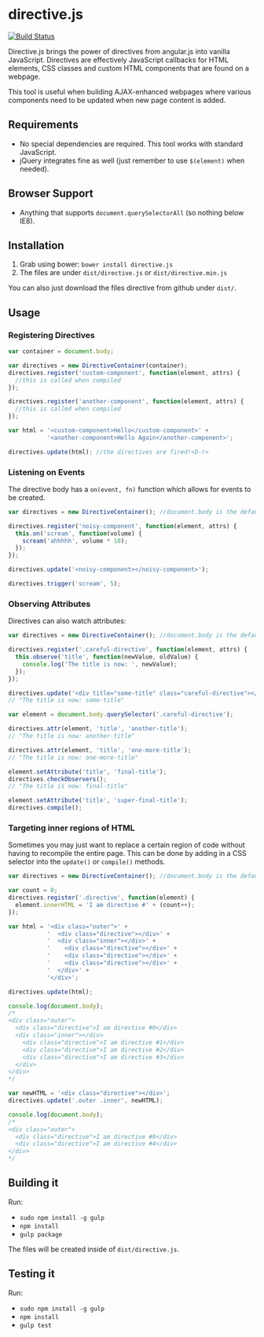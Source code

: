 # directive.js
[![Build Status](https://secure.travis-ci.org/yearofmoo/directive.js.png?branch=master)](https://travis-ci.org/yearofmoo/directive.js)

Directive.js brings the power of directives from angular.js into vanilla JavaScript.
Directives are effectively JavaScript callbacks for HTML elements, CSS classes and
custom HTML components that are found on a webpage.

This tool is useful when building AJAX-enhanced webpages where various components
need to be updated when new page content is added.

## Requirements
- No special dependencies are required. This tool works with standard JavaScript.
- jQuery integrates fine as well (just remember to use `$(element)` when needed).

## Browser Support
- Anything that supports `document.querySelectorAll` (so nothing below IE8).

## Installation
1. Grab using bower: `bower install directive.js`
2. The files are under `dist/directive.js` or `dist/directive.min.js`

You can also just download the files directive from github under `dist/`.

## Usage

### Registering Directives
```js
var container = document.body;

var directives = new DirectiveContainer(container);
directives.register('custom-component', function(element, attrs) {
  //this is called when compiled
});

directives.register('another-component', function(element, attrs) {
  //this is called when compiled
});

var html = '<custom-component>Hello</custom-component>' +
           '<another-component>Hello Again</another-component>';

directives.update(html); //the directives are fired!<D-r>
```

### Listening on Events
The directive body has a `on(event, fn)` function which allows for events
to be created.

```js
var directives = new DirectiveContainer(); //document.body is the default

directives.register('noisy-component', function(element, attrs) {
  this.on('scream', function(volume) {
    scream('ahhhhh', volume * 10);
  });
});

directives.update('<noisy-component></noisy-component>');

directives.trigger('scream', 5);
```

### Observing Attributes
Directives can also watch attributes:

```js
var directives = new DirectiveContainer(); //document.body is the default

directives.register('.careful-directive', function(element, attrs) {
  this.observe('title', function(newValue, oldValue) {
    console.log('The title is now: ', newValue);    
  });
});

directives.update('<div title="some-title" class="careful-directive"></div>');
// "The title is now: some-title"

var element = document.body.querySelector('.careful-directive');

directives.attr(element, 'title', 'another-title');
// "The title is now: another-title"

directives.attr(element, 'title', 'one-more-title');
// "The title is now: one-more-title"

element.setAttribute('title', 'final-title');
directives.checkObservers();
// "The title is now: final-title"

element.setAttribute('title', 'super-final-title');
directives.compile();
```

### Targeting inner regions of HTML
Sometimes you may just want to replace a certain region of code without
having to recompile the entire page. This can be done by adding in a
CSS selector into the `update()` or `compile()` methods.

```js
var directives = new DirectiveContainer(); //document.body is the default

var count = 0;
directives.register('.directive', function(element) {
  element.innerHTML = 'I am directive #' + (count++); 
});

var html = '<div class="outer">' +
           '  <div class="directive"></div>' +
           '  <div class="inner"></div>' +
           '    <div class="directive"></div>' +
           '    <div class="directive"></div>' +
           '    <div class="directive"></div>' +
           '  </div>' +
           '</div>';

directives.update(html);

console.log(document.body);
/*
<div class="outer">
  <div class="directive">I am directive #0</div>
  <div class="inner"></div>
    <div class="directive">I am directive #1</div>
    <div class="directive">I am directive #2</div>
    <div class="directive">I am directive #3</div>
  </div>
</div>
*/

var newHTML = '<div class="directive"></div>';
directives.update('.outer .inner', newHTML);

console.log(document.body);
/*
<div class="outer">
  <div class="directive">I am directive #0</div>
  <div class="directive">I am directive #4</div>
</div>
*/
```

## Building it
Run:

- `sudo npm install -g gulp`
- `npm install`
- `gulp package`

The files will be created inside of `dist/directive.js`.

## Testing it
Run:

- `sudo npm install -g gulp`
- `npm install`
- `gulp test`
